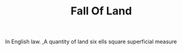 ---
title: Fall Of Land
letter: F
permalink: "/definitions/bld-fall-of-land.html"
body: In English law. ,A quantity of land six ells square superficial measure
published_at: '2018-07-07'
source: Black's Law Dictionary 2nd Ed (1910)
layout: post
---